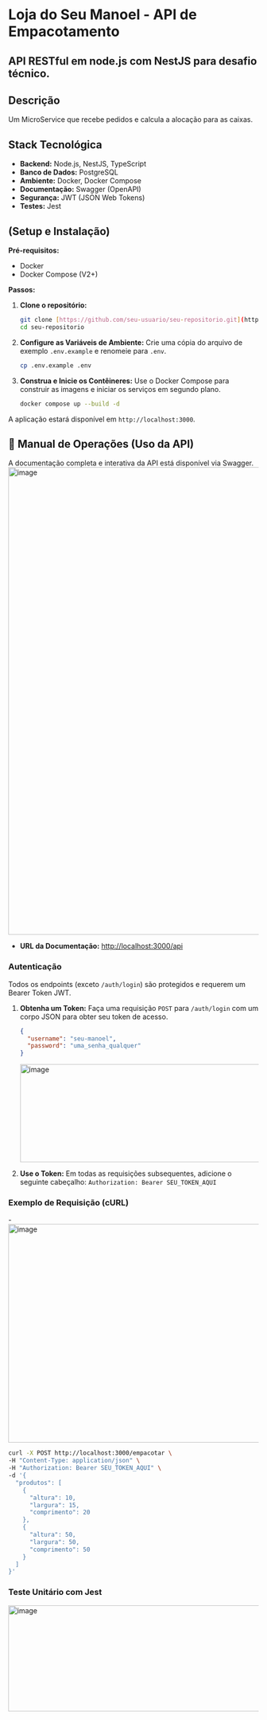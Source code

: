 # Loja do Seu Manoel - API de Empacotamento
API RESTful em node.js com NestJS para desafio técnico.
---

## Descrição

Um MicroService que recebe pedidos e calcula a alocação para as caixas.

## Stack Tecnológica

* **Backend:** Node.js, NestJS, TypeScript
* **Banco de Dados:** PostgreSQL
* **Ambiente:** Docker, Docker Compose
* **Documentação:** Swagger (OpenAPI)
* **Segurança:** JWT (JSON Web Tokens)
* **Testes:** Jest

## (Setup e Instalação)

**Pré-requisitos:**
* Docker
* Docker Compose (V2+)

**Passos:**

1.  **Clone o repositório:**
    ```bash
    git clone [https://github.com/seu-usuario/seu-repositorio.git](https://github.com/seu-usuario/seu-repositorio.git)
    cd seu-repositorio
    ```

2.  **Configure as Variáveis de Ambiente:**
    Crie uma cópia do arquivo de exemplo `.env.example` e renomeie para `.env`.
    ```bash
    cp .env.example .env
    ```
3.  **Construa e Inicie os Contêineres:**
    Use o Docker Compose para construir as imagens e iniciar os serviços em segundo plano.
    ```bash
    docker compose up --build -d
    ```

A aplicação estará disponível em `http://localhost:3000`.

## 📖 Manual de Operações (Uso da API)

A documentação completa e interativa da API está disponível via Swagger.
<img width="1495" height="939" alt="image" src="https://github.com/user-attachments/assets/a3c9c4d7-8464-46f9-9ca2-a8724def7a15" />

* **URL da Documentação:** [http://localhost:3000/api](http://localhost:3000/api)

### Autenticação

Todos os endpoints (exceto `/auth/login`) são protegidos e requerem um Bearer Token JWT.

1.  **Obtenha um Token:** Faça uma requisição `POST` para `/auth/login` com um corpo JSON para obter seu token de acesso.
    ```json
    {
      "username": "seu-manoel",
      "password": "uma_senha_qualquer"
    }
    ```
    <img width="1316" height="197" alt="image" src="https://github.com/user-attachments/assets/8f983f75-8002-46b3-8735-2d8cf6f22cfe" />

2.  **Use o Token:** Em todas as requisições subsequentes, adicione o seguinte cabeçalho:
    `Authorization: Bearer SEU_TOKEN_AQUI`

### Exemplo de Requisição (cURL)
-<img width="1040" height="439" alt="image" src="https://github.com/user-attachments/assets/c1272971-8976-44e1-9be9-9424e7baa980" />

```bash
curl -X POST http://localhost:3000/empacotar \
-H "Content-Type: application/json" \
-H "Authorization: Bearer SEU_TOKEN_AQUI" \
-d '{
  "produtos": [
    {
      "altura": 10,
      "largura": 15,
      "comprimento": 20
    },
    {
      "altura": 50,
      "largura": 50,
      "comprimento": 50
    }
  ]
}'
```
### Teste Unitário com Jest

<img width="559" height="213" alt="image" src="https://github.com/user-attachments/assets/9cab448f-6c35-4670-9048-af7333a41d09" />
